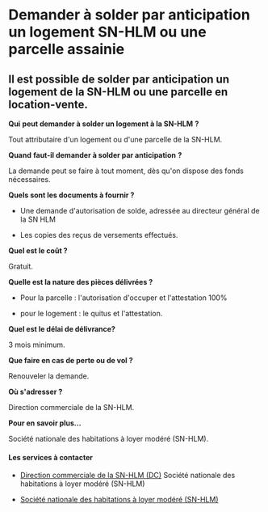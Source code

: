 # Demander à solder par anticipation un logement SN-HLM ou une parcelle assainie

Il est possible de solder par anticipation un logement de la SN-HLM ou une parcelle en location-vente.
------------------------------------------------------------------------------------------------------

**Qui** **peut demander à solder un logement à la SN-HLM** **?**

Tout attributaire d'un logement ou d'une parcelle de la SN-HLM.

**Quand** **faut-il demander à solder par anticipation** **?**

La demande peut se faire à tout moment, dès qu'on dispose des fonds nécessaires.

**Quels sont les documents à fournir ?**

*   Une demande d'autorisation de solde, adressée au directeur général de la SN HLM  
    

*   Les copies des reçus de versements effectués.

**Quel est le coût ?**

Gratuit.

**Quelle est la nature des pièces délivrées ?**  

*   Pour la parcelle : l'autorisation d'occuper et l'attestation 100%  

*   pour le logement : le quitus et l'attestation.

**Quel est le délai de délivrance?**

3 mois minimum.

**Que faire en cas de perte ou de vol ?**

Renouveler la demande.

**Où s'adresser ?**

Direction commerciale de la SN-HLM.

**Pour en savoir plus...**

Société nationale des habitations à loyer modéré (SN-HLM).

#### Les services à contacter

*   [Direction commerciale de la SN-HLM (DC)](../../../services/direction-commerciale-de-la-sn-hlm-dc.md) Société nationale des habitations à loyer modéré (SN-HLM)  
    
*   [Société nationale des habitations à loyer modéré (SN-HLM)](../../../services/societe-nationale-des-habitations-a-loyer-modere-sn-hlm.md)